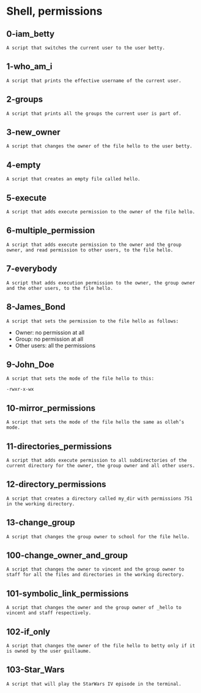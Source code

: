# Shell, permissions
## 0-iam_betty
	A script that switches the current user to the user betty.

## 1-who_am_i
	A script that prints the effective username of the current user.

## 2-groups
	A script that prints all the groups the current user is part of.

## 3-new_owner
	A script that changes the owner of the file hello to the user betty.

## 4-empty
	A script that creates an empty file called hello.

## 5-execute
	A script that adds execute permission to the owner of the file hello.

## 6-multiple_permission
	A script that adds execute permission to the owner and the group owner, and read permission to other users, to the file hello.

## 7-everybody
	A script that adds execution permission to the owner, the group owner and the other users, to the file hello.

## 8-James_Bond
	A script that sets the permission to the file hello as follows:
  - Owner: no permission at all
  - Group: no permission at all
  - Other users: all the permissions

## 9-John_Doe
	A script that sets the mode of the file hello to this:
  ```-rwxr-x-wx```

## 10-mirror_permissions
	A script that sets the mode of the file hello the same as olleh’s mode.

## 11-directories_permissions
	A script that adds execute permission to all subdirectories of the current directory for the owner, the group owner and all other users.

## 12-directory_permissions
	A script that creates a directory called my_dir with permissions 751 in the working directory.

## 13-change_group
	A script that changes the group owner to school for the file hello.

## 100-change_owner_and_group
	A script that changes the owner to vincent and the group owner to staff for all the files and directories in the working directory.

## 101-symbolic_link_permissions
	A script that changes the owner and the group owner of _hello to vincent and staff respectively.

## 102-if_only
	A script that changes the owner of the file hello to betty only if it is owned by the user guillaume.

## 103-Star_Wars
	A script that will play the StarWars IV episode in the terminal.
